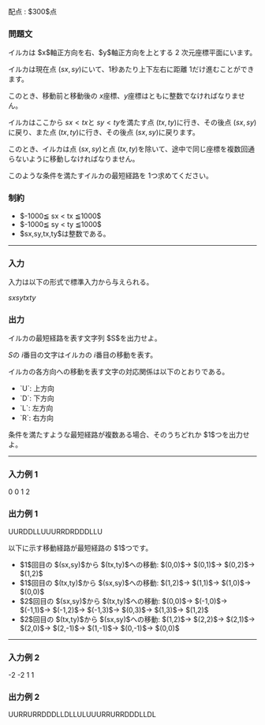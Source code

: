 
<div>

<span>

<span>

<p>
配点 : $300$点
</p>

<div>

<section>

### **問題文**

<p>
イルカは $x$軸正方向を右、$y$軸正方向を上とする 2 次元座標平面にいます。

イルカは現在点 $(sx,sy)$にいて、$1$秒あたり上下左右に距離 $1$だけ進むことができます。

このとき、移動前と移動後の $x$座標、$y$座標はともに整数でなければなりません。

イルカはここから $sx < tx$と $sy < ty$を満たす点 $(tx,ty)$に行き、その後点 $(sx,sy)$に戻り、また点 $(tx,ty)$に行き、その後点 $(sx,sy)$に戻ります。

このとき、イルカは点 $(sx,sy)$と点 $(tx,ty)$を除いて、途中で同じ座標を複数回通らないように移動しなければなりません。

このような条件を満たすイルカの最短経路を $1$つ求めてください。  
</p>

</section>

</div>

<div>

<section>

### **制約**

<ul>

<li>
$-1000≦ sx < tx ≦1000$
</li>

<li>
$-1000≦ sy < ty ≦1000$
</li>

<li>
$sx,sy,tx,ty$は整数である。
</li>

</ul>

</section>

</div>

---

<div>

<div>

<section>

### **入力**

<p>
入力は以下の形式で標準入力から与えられる。
</p>

<div>

$sx$$sy$$tx$$ty$
</div>

</section>

</div>

<div>

<section>

### **出力**

<p>
イルカの最短経路を表す文字列 $S$を出力せよ。

$S$の $i$番目の文字はイルカの $i$番目の移動を表す。

イルカの各方向への移動を表す文字の対応関係は以下のとおりである。    
</p>

<ul>

<li>
`U`: 上方向  
</li>

<li>
`D`: 下方向  
</li>

<li>
`L`: 左方向  
</li>

<li>
`R`: 右方向  
</li>

</ul>

<p>
条件を満たすような最短経路が複数ある場合、そのうちどれか $1$つを出力せよ。
</p>

</section>

</div>

</div>

---

<div>

<section>

### **入力例 1**

<div>

0 0 1 2

</div>

</section>

</div>

<div>

<section>

### **出力例 1**

<div>

UURDDLLUUURRDRDDDLLU

</div>

<p>
以下に示す移動経路が最短経路の $1$つです。  
</p>

<ul>

<li>
$1$回目の $(sx,sy)$から $(tx,ty)$への移動: $(0,0)$→ $(0,1)$→ $(0,2)$→ $(1,2)$
</li>

<li>
$1$回目の $(tx,ty)$から $(sx,sy)$への移動: $(1,2)$→ $(1,1)$→ $(1,0)$→ $(0,0)$
</li>

<li>
$2$回目の $(sx,sy)$から $(tx,ty)$への移動: $(0,0)$→ $(-1,0)$→ $(-1,1)$→ $(-1,2)$→ $(-1,3)$→ $(0,3)$→ $(1,3)$→ $(1,2)$
</li>

<li>
$2$回目の $(tx,ty)$から $(sx,sy)$への移動: $(1,2)$→ $(2,2)$→ $(2,1)$→ $(2,0)$→ $(2,-1)$→ $(1,-1)$→ $(0,-1)$→ $(0,0)$
</li>

</ul>

</section>

</div>

---

<div>

<section>

### **入力例 2**

<div>

-2 -2 1 1

</div>

</section>

</div>

<div>

<section>

### **出力例 2**

<div>

UURRURRDDDLLDLLULUUURRURRDDDLLDL

</div>

</section>

</div>

</span>

</span>

</div>
